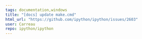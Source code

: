 ```yaml
---
tags: documentation,windows
title: "[docs] update make.cmd"
html_url: "https://github.com/ipython/ipython/issues/2603"
user: Carreau
repo: ipython/ipython
---
```


